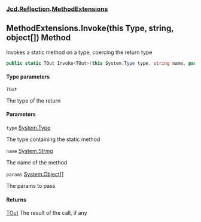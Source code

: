 ### [Jcd.Reflection](Jcd.Reflection.md 'Jcd.Reflection').[MethodExtensions](MethodExtensions.md 'Jcd.Reflection.MethodExtensions')

## MethodExtensions.Invoke<TOut>(this Type, string, object[]) Method

Invokes a static method on a type, coercing the return type

```csharp
public static TOut Invoke<TOut>(this System.Type type, string name, params object[] @params);
```

#### Type parameters

<a name='Jcd.Reflection.MethodExtensions.Invoke_TOut_(thisSystem.Type,string,object[]).TOut'></a>

`TOut`

The type of the return

#### Parameters

<a name='Jcd.Reflection.MethodExtensions.Invoke_TOut_(thisSystem.Type,string,object[]).type'></a>

`type` [System.Type](https://docs.microsoft.com/en-us/dotnet/api/System.Type 'System.Type')

The type containing the static method

<a name='Jcd.Reflection.MethodExtensions.Invoke_TOut_(thisSystem.Type,string,object[]).name'></a>

`name` [System.String](https://docs.microsoft.com/en-us/dotnet/api/System.String 'System.String')

The name of the method

<a name='Jcd.Reflection.MethodExtensions.Invoke_TOut_(thisSystem.Type,string,object[]).params'></a>

`params` [System.Object](https://docs.microsoft.com/en-us/dotnet/api/System.Object 'System.Object')[[]](https://docs.microsoft.com/en-us/dotnet/api/System.Array 'System.Array')

The params to pass

#### Returns

[TOut](MethodExtensions.Invoke.422Ko/zy5HGFAmhmRDu7Sg.md#Jcd.Reflection.MethodExtensions.Invoke_TOut_(thisSystem.Type,string,object[]).TOut 'Jcd.Reflection.MethodExtensions.Invoke<TOut>(this System.Type, string, object[]).TOut')
The result of the call, if any